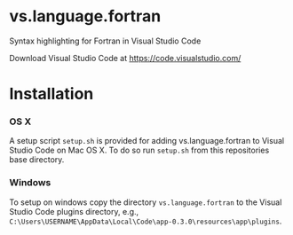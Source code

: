 # vs.language.fortran

Syntax highlighting for Fortran in Visual Studio Code

Download Visual Studio Code at https://code.visualstudio.com/

# Installation

### OS X
A setup script `setup.sh` is provided for adding vs.language.fortran to Visual Studio Code on Mac OS X. To do so run `setup.sh` from this repositories base directory.

### Windows
To setup on windows copy the directory `vs.language.fortran` to the Visual Studio Code plugins directory, e.g., `C:\Users\USERNAME\AppData\Local\Code\app-0.3.0\resources\app\plugins`.
